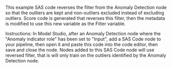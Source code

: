 This example SAS code reverses the filter from the Anomaly Detection node so that the outliers are kept and non-outliers excluded instead of excluding outliers.  Score code is generated that reverses this filter, then the metadata is modified to use this new variable as the Filter variable.  

Instructions: In Model Studio, after an Anomaly Detection node where the "Anomaly indicator role" has been set to "Input", add a SAS Code node to your pipeline, then open it and paste this code into the code editor, then save and close the node.  Nodes added to this SAS Code node will use reversed filter, that is will only train on the outliers identified by the Anomaly Detection node.
